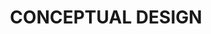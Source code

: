 ---
title: "CONCEPTUAL DESIGN"
description: "During conceptualization stage we evaluate processes to assess its procedural possibility, financial viability and operational ease."
image: "https://images.pexels.com/photos/1468390/pexels-photo-1468390.jpeg?auto=compress&cs=tinysrgb&dpr=2&h=650&w=940"
service: "conceptualdesign"
---